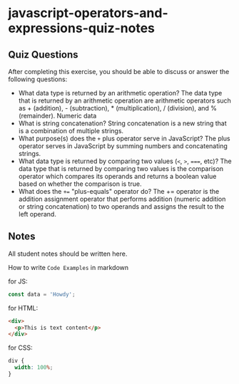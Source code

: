 # javascript-operators-and-expressions-quiz-notes

## Quiz Questions

After completing this exercise, you should be able to discuss or answer the following questions:

- What data type is returned by an arithmetic operation?
  The data type that is returned by an arithmetic operation are arithmetic operators such as + (addition), - (subtraction), \* (multiplication), / (division), and % (remainder). Numeric data
- What is string concatenation?
  String concatenation is a new string that is a combination of multiple strings.
- What purpose(s) does the `+` plus operator serve in JavaScript?
  The plus operator serves in JavaScript by summing numbers and concatenating strings.
- What data type is returned by comparing two values (`<`, `>`, `===`, etc)?
  The data type that is returned by comparing two values is the comparison operator which compares its operands and returns a boolean value based on whether the comparison is true.
- What does the `+=` "plus-equals" operator do?
  The += operator is the addition assignment operator that performs addition (numeric addition or string concatenation) to two operands and assigns the result to the left operand.

## Notes

All student notes should be written here.

How to write `Code Examples` in markdown

for JS:

```javascript
const data = 'Howdy';
```

for HTML:

```html
<div>
  <p>This is text content</p>
</div>
```

for CSS:

```css
div {
  width: 100%;
}
```
